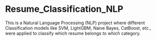 # Resume_Classification_NLP
This is a Natural Language Processing (NLP) project where different Classification models like SVM, LightGBM, Naive Bayes, CatBoost, etc., were applied to classify which resume belongs to which category.
